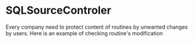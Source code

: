# SQLSourceControler
Every company need to protect content of routines by unwanted changes by users.  Here is an example of checking routine's modification 
